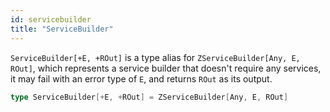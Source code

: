 ```yaml
---
id: servicebuilder
title: "ServiceBuilder"
---
```


`ServiceBuilder[+E, +ROut]` is a type alias for `ZServiceBuilder[Any, E, ROut]`, which represents a service builder that doesn't require any services, it may fail with an error type of `E`, and returns `ROut` as its output.

```scala
type ServiceBuilder[+E, +ROut] = ZServiceBuilder[Any, E, ROut]
```
